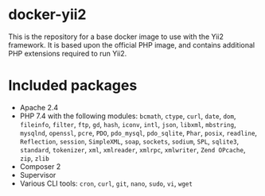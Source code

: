 # docker-yii2

This is the repository for a base docker image to use with the Yii2 framework. It is based upon the official PHP image,
and contains additional PHP extensions required to run Yii2. 

# Included packages
* Apache 2.4
* PHP 7.4 with the following modules: `bcmath`, `ctype`, `curl`, `date`, `dom`, `fileinfo`, `filter`, `ftp`, `gd`, `hash`, `iconv`, `intl`, `json`, `libxml`, `mbstring`, `mysqlnd`, `openssl`, `pcre`, `PDO`, `pdo_mysql`, `pdo_sqlite`, `Phar`, `posix`, `readline`, `Reflection`, `session`, `SimpleXML`, `soap`, `sockets`, `sodium`, `SPL`, `sqlite3`, `standard`, `tokenizer`, `xml`, `xmlreader`, `xmlrpc`, `xmlwriter`, `Zend OPcache`, `zip`, `zlib`
* Composer 2
* Supervisor
* Various CLI tools: `cron`, `curl`, `git`, `nano`, `sudo`, `vi`, `wget`
